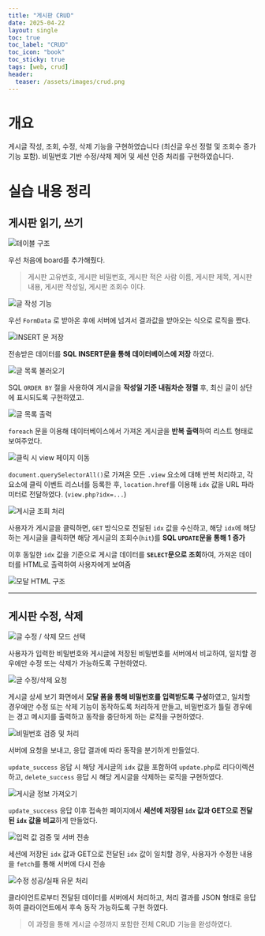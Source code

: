 ```yaml
---
title: "게시판 CRUD"
date: 2025-04-22
layout: single
toc: true
toc_label: "CRUD"
toc_icon: "book"
toc_sticky: true
tags: [web, crud]
header:
  teaser: /assets/images/crud.png
---
```


# 개요

게시글 작성, 조회, 수정, 삭제 기능을 구현하였습니다 (최신글 우선 정렬 및 조회수 증가 기능 포함).
비밀번호 기반 수정/삭제 제어 및 세션 인증 처리를 구현하였습니다.

# 실습 내용 정리

## 게시판 읽기, 쓰기

![테이블 구조](/assets/screenshots/crud/db_table_structure.png)

우선 처음에 board를 추가해줬다. 

> 게시판 고유번호, 게시판 비밀번호, 게시판 적은 사람 이름, 게시판 제목, 게시판 내용, 게시판 작성일, 게시판 조회수 이다.

![글 작성 기능](/assets/screenshots/crud/form_submit_with_validation_and_fetch.png)

우선 `FormData` 로 받아온 후에 서버에 넘겨서 결과값을 받아오는 식으로 로직을 짰다.

![INSERT 문 저장](/assets/screenshots/crud/board_sql_insert.png)

전송받은 데이터를 **SQL INSERT문을 통해 데이터베이스에 저장** 하였다.

![글 목록 불러오기](/assets/screenshots/crud/php_fetch_all_board_data.png)

SQL `ORDER BY` 절을 사용하여 게시글을 **작성일 기준 내림차순 정렬** 후, 최신 글이 상단에 표시되도록 구현하였고.

![글 목록 출력](/assets/screenshots/crud/php_foreach_display_board_data.png)

`foreach` 문을 이용해 데이터베이스에서 가져온 게시글을 **반복 출력**하여 리스트 형태로 보여주었다.

![클릭 시 view 페이지 이동](/assets/screenshots/crud/add_click_event_to_board_rows.png)

`document.querySelectorAll()`로 가져온 모든 `.view` 요소에 대해 반복 처리하고, 각 요소에 클릭 이벤트 리스너를 등록한 후,
`location.href`를 이용해 `idx` 값을 URL 파라미터로 전달하였다. (`view.php?idx=...`)

![게시글 조회 처리](/assets/screenshots/crud/php_view_board_with_hit_count.png)

사용자가 게시글을 클릭하면, `GET` 방식으로 전달된 `idx` 값을 수신하고, 해당 `idx`에 해당하는 게시글을 클릭하면 해당 게시글의 조회수(`hit`)를 **SQL `UPDATE`문을 통해 1 증가**

이후 동일한 `idx` 값을 기준으로 게시글 데이터를 **`SELECT`문으로 조회**하여, 가져온 데이터를 HTML로 출력하여 사용자에게 보여줌

![모달 HTML 구조](/assets/screenshots/crud/modal_html_for_update_delete.png)

---

## 게시판 수정, 삭제

![글 수정 / 삭제 모드 선택](/assets/screenshots/crud/modal_update_delete_logic.png)

사용자가 입력한 비밀번호와 게시글에 저장된 비밀번호를 서버에서 비교하여, 일치할 경우에만 수정 또는 삭제가 가능하도록 구현하였다.

![글 수정/삭제 요청](/assets/screenshots/crud/password_board_update_delete.png)

게시글 상세 보기 화면에서 **모달 폼을 통해 비밀번호를 입력받도록 구성**하였고,
일치할 경우에만 수정 또는 삭제 기능이 동작하도록 처리하게 만들고, 비밀번호가 틀릴 경우에는 경고 메시지를 출력하고 동작을 중단하게 하는 로직을 구현하였다.

![비밀번호 검증 및 처리](/assets/screenshots/crud/server_password_verify_and_process.png)

서버에 요청을 보내고, 응답 결과에 따라 동작을 분기하게 만들었다.

`update_success` 응답 시 해당 게시글의 `idx` 값을 포함하여 `update.php`로 리다이렉션하고, 
`delete_success` 응답 시 해당 게시글을 삭제하는 로직을 구현하였다.

![게시글 정보 가져오기](/assets/screenshots/crud/session_check_and_fetch_board_data.png)

`update_success` 응답 이후 접속한 페이지에서 **세션에 저장된 `idx` 값과 GET으로 전달된 `idx` 값을 비교**하게 만들었다.

![입력 값 검증 및 서버 전송](/assets/screenshots/crud/board_update_validation_and_send.png)

세션에 저장된 `idx` 값과 GET으로 전달된 `idx` 값이 일치할 경우, 사용자가 수정한 내용을 `fetch`를 통해 서버에 다시 전송

![수정 성공/실패 유문 처리](/assets/screenshots/crud/client_update_success_fail_handle.png)

클라이언트로부터 전달된 데이터를 서버에서 처리하고, 처리 결과를 JSON 형태로 응답하여 클라이언트에서 후속 동작 가능하도록 구현 하였다.

> 이 과정을 통해 게시글 수정까지 포함한 전체 CRUD 기능을 완성하였다.